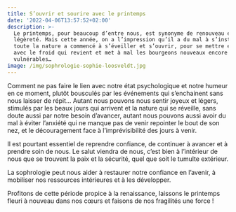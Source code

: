 ```yaml
---
title: S’ouvrir et sourire avec le printemps
date: '2022-04-06T13:57:52+02:00'
description: >-
  Le printemps, pour beaucoup d’entre nous, est synonyme de renouveau et de
  légèreté. Mais cette année, on a l’impression qu’il a du mal à s’installer,
  toute la nature a commencé à s’éveiller et s’ouvrir, pour se mettre en pause
  avec le froid qui revient et met à mal les bourgeons nouveaux encore très
  vulnérables…
image: /img/sophrologie-sophie-loosveldt.jpg
---
```

Comment ne pas faire le lien avec notre état psychologique et notre humeur en ce moment, plutôt bousculés par les événements qui s’enchainent sans nous laisser de répit… Autant nous pouvons nous sentir joyeux et légers, stimulés par les beaux jours qui arrivent et la nature qui se réveille, sans doute aussi par notre besoin d’avancer, autant nous pouvons aussi avoir du mal à éviter l’anxiété qui ne manque pas de venir repointer le bout de son nez, et le découragement face à l’imprévisibilité des jours à venir.

Il est pourtant essentiel de reprendre confiance, de continuer à avancer et à prendre soin de nous. Le salut viendra de nous, c’est bien à l’intérieur de nous que se trouvent la paix et la sécurité, quel que soit le tumulte extérieur. 

La sophrologie peut nous aider à restaurer notre confiance en l’avenir, à mobiliser nos ressources intérieures et à les développer. 

Profitons de cette période propice à la renaissance, laissons le printemps fleuri à nouveau dans nos cœurs et faisons de nos fragilités une force !
